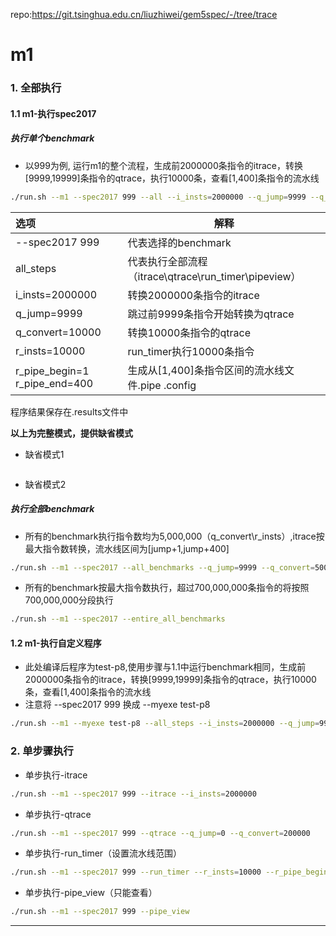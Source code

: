 repo:https://git.tsinghua.edu.cn/liuzhiwei/gem5spec/-/tree/trace

# m1

### 1. 全部执行

#### 1.1 m1-执行spec2017

##### 执行单个benchmark

- 以999为例, 运行m1的整个流程，生成前2000000条指令的itrace，转换[9999,19999]条指令的qtrace，执行10000条，查看[1,400]条指令的流水线

```bash
./run.sh --m1 --spec2017 999 --all --i_insts=2000000 --q_jump=9999 --q_convert=10000 --r_insts=10000 --r_pipe_begin=0 --r_pipe_end=400
```

| 选项                          | 解释                                                 |
| :---------------------------- | ---------------------------------------------------- |
| --spec2017 999                | 代表选择的benchmark                                  |
| all_steps                     | 代表执行全部流程（itrace\qtrace\run_timer\pipeview） |
| i_insts=2000000               | 转换2000000条指令的itrace                            |
| q_jump=9999                   | 跳过前9999条指令开始转换为qtrace                     |
| q_convert=10000               | 转换10000条指令的qtrace                              |
| r_insts=10000                 | run_timer执行10000条指令                             |
| r_pipe_begin=1 r_pipe_end=400 | 生成从[1,400]条指令区间的流水线文件.pipe .config     |

程序结果保存在.results文件中

**以上为完整模式，提供缺省模式**

- 缺省模式1

```

```

- 缺省模式2

##### 执行全部benchmark

- 所有的benchmark执行指令数均为5,000,000（q_convert\r_insts）,itrace按最大指令数转换，流水线区间为[jump+1,jump+400]

```bash
./run.sh --m1 --spec2017 --all_benchmarks --q_jump=9999 --q_convert=5000000 --r_pipe_begin=1 --r_pipe_end=400
```

- 所有的benchmark按最大指令数执行，超过700,000,000条指令的将按照700,000,000分段执行

```bash
./run.sh --m1 --spec2017 --entire_all_benchmarks
```

#### 1.2 m1-执行自定义程序

- 此处编译后程序为test-p8,使用步骤与1.1中运行benchmark相同，生成前2000000条指令的itrace，转换[9999,19999]条指令的qtrace，执行10000条，查看[1,400]条指令的流水线
- 注意将 --spec2017 999 换成 --myexe test-p8

```bash
./run.sh --m1 --myexe test-p8 --all_steps --i_insts=2000000 --q_jump=9999 --q_convert=19999 --r_insts=10000 --r_pipe_begin=1 --r_pipe_end=400
```

### 2. 单步骤执行

- 单步执行-itrace

```bash
./run.sh --m1 --spec2017 999 --itrace --i_insts=2000000
```

- 单步执行-qtrace

```bash
./run.sh --m1 --spec2017 999 --qtrace --q_jump=0 --q_convert=200000
```

- 单步执行-run_timer（设置流水线范围）

```bash
./run.sh --m1 --spec2017 999 --run_timer --r_insts=10000 --r_pipe_begin=1 --r_pipe_end=400
```

- 单步执行-pipe_view（只能查看）

```bash
./run.sh --m1 --spec2017 999 --pipe_view
```



------

